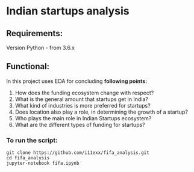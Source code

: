 # Indian startups analysis

## Requirements:
Version Python - from 3.6.х

## Functional:
In this project uses EDA for concluding **following points:** 
1. How does the funding ecosystem change with respect?
2. What is the general amount that startups get in India?
3. What kind of industries is more preferred for startups?
4. Does location also play a role, in determining the growth of a startup?
5. Who plays the main role in Indian Startups ecosystem?
6. What are the different types of funding for startups?

### To run the script:
```
git clone https://github.com/i11exx/fifa_analysis.git
cd fifa_analysis
jupyter-notebook fifa.ipynb